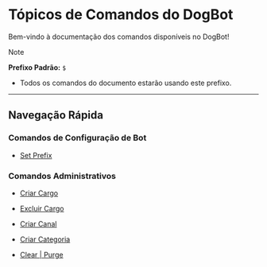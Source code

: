 # Tópicos de Comandos do DogBot

Bem-vindo à documentação dos comandos disponíveis no DogBot!


> [!NOTE]
> **Prefixo Padrão:** `$`
> * Todos os comandos do documento estarão usando este prefixo.

---

## Navegação Rápida

### Comandos de Configuração de Bot
* [Set Prefix](setprefix.md)

### Comandos Administrativos
* [Criar Cargo](criarcargo.md)
* [Excluir Cargo](excluircargo.md)
* [Criar Canal](criarcanal.md)

* [Criar Categoria](criarcategoria.md)

* [Clear | Purge](clear.md)